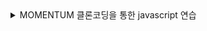 <details>
<summary>MOMENTUM 클론코딩을 통한 javascript 연습 </summary>

목차 

서론 

자바스크립트 기초 

데이터 타입 

변수 선언 

배열 

객체(object) 

함수 

연산자 

Html 요소 찾기 

Event 

이 프로젝트에서 배운 것들 

첫 화면 

배경화면 

시계 

명언 랜덤 출력 

해야 할 것들 목록  

결론 

 

 

 

 1.  서론 

Html, css에 이어 javascript를 연습하기 위해 노마드코더의 수업을 수강 후 배운 것들을 정리하고자 한다. 수업을 듣고 내용을 다시 정리하는 과정에서 얻는 것들은 가치 있다고 생각한다. 

 

2. 자바스크립트 기초 

 

2.1 데이터 타입 

Js에서 데이터 타입은 원시 값과 객체로 나뉜다. 

원시 값으로는 boolean, null, undefined, number, string, symbol이 있다. 

Boolean은 논리 요소를 나타내고, true와 false의 값을 가진다. 

null은 변수에 “값이 없음” 이 할당된 상태이다. 어떤 값이 의도적으로 비어 있음을 표현하며, boolean 연산에서는 거짓으로 취급한다. 

undefined는 변수에 값을 할당하지 않은 상태이다. 함수는 값을 명시적으로 반환하지 않으면 undefined를 반환한다. 

number는 숫자 데이터를 나타낼 때 사용한다. 데이터 타입을 검사할 때 해당 값이 숫자가 아니면 NaN이 출력된다. 

string은 텍스트 데이터를 나타낼 때 사용한다.  

symbol은 해당 요소의 고유함을 보장하고자 할 때 사용한다. 

 

2.2 변수 선언 

자바스크립트에서 변수를 선언하는 방법은 const, let, var 가 있다. 

기존 js에서는 var를 주로 사용했으나, 변수 선언 후 중복 선언이 가능한 등 코드가 길어질수록 오류가 날 가능성이 높았다.  

따라서 es6에서 let과 const가 나왔고, 현재 변수 선언에는 이 두 명령어를 주로 활용한다. 

const는 변수를 재선언 할 수 없고, 재할당도 할 수 없다. 
let은 변수를 재선언 할 수 없고, 재할당은 가능하다.  
var는 변수를 재선언 할 수 있고, 재할당도 가능하다.   

값을 재할당해야 할 것 같다면 let을, 아니라면 const를 사용하면 된다. 

js에서 변수를 선언할 때는 lowerCamelCase를 사용한다. 띄어쓰기가 필요한 단어의 맨 앞글자를 대문자로 표기하는 방식이다. 

 

2.3 배열 

배열은 데이터를 나열하기 위한 방법 중 하나이다. [] 안에 ,로 데이터들을 나열한다. 숫자, 문자, boolean 등 데이터 타입들을 정렬할 수 있다. 

Ex) const exerciseSupplements = [ protein, creatine, BCAA, booster ] 일 때  

해당 배열에서 4번째 값을 출력하고자 한다면 console.log(exerciseSupplements[3]); 을 해야 한다. 

Js 배열은 0부터 시작한다. 따라서 첫 번째 값은 0, 두 번째 값은 1이다. 
따라서 n번째 값을 얻고 싶다면 array[n-1] 값을 불러와야 한다.  

일반적으로 const로 선언된 값은 변경이 불가능하나, const로 배열을 선언했음에도 배열 안의 내용들은 변경이 가능하다. 객체의 경우 객체가 저장된 공간을 가리키는 정보만 상수이고, 객체 안의 내용들은 아니기 때문이다. 

 

2.4 객체 

객체는 여러 속성을 하나의 변수에 저장할 수 있게 해주는 데이터 타입이다. key와 value로 이루어져 있다. 

객체는 변수이나, 중괄호 표기를 이용하여 다량의 key/value에 대한 정보를 나열할 수 있다.  
이때 key는 문자열 또는 기호여야 하고, value는 모든 유형이 될 수 있다. 객체에서 명명된 값을 properties 라 한다. 

객체의 종류에는 배열, 함수, 날짜, 수학, 정규표현식 등 원시값을 제외한 모든 javascript의 값은 객체이다.  

객체는 크게 js 내장 객체, 브라우저 내장 객체, 사용자 정의 객체 3가지로 구분하고 있다. 

Js 내장 객체로는 Date,Array, Math 등이 있다.  
브라우저 내장 객체로는 BOM(브라우저 객체 모델), DOM(문서 객체 모델)이 있다. 
사용자 정의 객체는 말 그대로 사용자가 정의하고 확장시킨 객체들이다. 

property는 객체의 속성을 나타내는 key와 value를 가진 형태이다. 이때 key에 symbol 외의 값을 정의하면 데이터타입이 변경되어 문자열이 된다. 나중에 선언한 프로퍼티는 먼저 선언한 프로퍼티를 덮어쓰며, 객체는 프로퍼티를 나열할 때 순서 없이 나열된다. 

 

2.5 함수 

Function은 코드를 재사용하기 위해 만들어진다. 특정 코드를 함수로 정의해 캡슐화 한 후 여러 번 실행할 수 있게 한다.  

함수는 아래와 같은 형태로 사용할 수 있다. 

 Function 함수명 ( 변수1, 변수2, …,) {  

함수 내용; 

} 

함수명(변수1, 변수2); 

함수에는 매개변수(parameter)와 인자(arguement)가 있다. 

Parameter는 함수를 정의할 때 함수가 받을 입력값을 지정하는 변수이다. 함수 내에서 사용되는 변수로써, 함수 선언 시 괄호 안에 나열되며 이름과 데이터 타입을 가진다. 

Ex) function hungry(food) { 

Console.log(`I want to eat ${food}`); 

} 

의 함수에서 food는 매개변수이다. 

Arguement는 함수를 호출할 때 전달되는 값들이다. 함수를 호출할 때 괄호 안에 인자를 넣어 전달하면, 해당 인자들이 함수의 매개변수에 할당된다. 이때 인자의 갯수와 순서는 매개변수와 일치해야 한다. 

Ex) hungry(“chicken”); 의 코드에서 “chicken”이 인자이다. 

함수에는 return 코드가 있어, 함수에서 얻은 값을 변수로 할당해 그 값을 사용할 수 있다. 
다만 함수 내부에서 return이 실행될 경우 해당 함수는 바로 종료된다. 

함수에 값을 보내는 게 인자, 받는 게 매개변수라 이해했다. 

2.6 연산자 

Js에서 연산자를 통해 할당, 비교, 산술, 비트 계산, 논리, 문자열, 삼항 등 다양한 명령을 내릴 수 있다. 

비교 연산자 

피연산자들을 비교하고, 결과가 참인지에 따라 논리값을 반환한다.  
동등(==), 부등(!=), 일치(===), 불일치(!==) 등의 기호가 있다. 
동등은 피연산자가 서로 같아야 하고, 일치는 이에 타입까지 같아야 한다. 

논리 연산자 

논리 연산자는 불리언 값과 함께 사용하여 불리언 값을 반환한다.  
and(&&), or(||), not(!) 등의 기호가 있다. 

Typeof 연산자 
피연산자의 타입을 나타내는 문자열을 반환할 수 있다. 

이외 등 많 연산자들이 있다. 

 

2.7 HTML 요소 찾기 

querySelector를 통해 html의 요소를 찾을 수 있다. Js에서 html을 수정하기 위해서는 js에서 우선 html의 특정 요소에 대해 정의해야 하기 때문에 자주 사용한다. 

Html에 없는 요소를 만들고자 한다면 createElement()를 통해 요소를 생성할 수 있다. 
다만 이때 생성한 요소는 appendChild()를 통해 document 상에 추가해야 화면을 통해 볼 수 있다. 

 

2.8 event 

Js에서 이벤트는 클릭, 스크롤, 무언가 입력하는 등의 상호작용으로 인해 발생하는 특정 사건을 의미한다. 모든 이벤트는 eventListener를 통해 js가 들을 수 있다.  

function eventHandler() { 

	Element.style.color=”grey” 

} 

Element.addEventListener(“click”, eventhandler) 

라는 코드가 있을 때, addEventListener 안의 함수에 ()를 붙이지 않은 이유는 이벤트 발동시에만 해당 함수를 작동시키기 위함이다. 해당 함수에 ()를 붙이면 바로 작동함. 

듣고 싶은 이벤트가 있다면 console.dir(element)를 통해 다양한 property들을 검색하여 사용 가능한 event를 찾을 수 있다. 이벤트 리스너는 property 앞에 on이 붙어있는 것을 통해(ex. Onclick 등) 확인할 수 있다. 해당 이벤트 리스너를 사용할 때는 앞에 on를 빼고 사용해야 한다. 

 

3 이 프로젝트에서 배운 것들 

 

3.1 첫 화면 

Html에서 로그인 화면 혹은 환영 화면을 띄우려고 한다. 해당 목표를 이루기 위해 classList 기능을 사용했다. 

각각의 화면에 div를 두고 해당 클래스와 hidden 클래스를 부여한다. css를 통해 hidden 클래스가 부여된 div는 화면에서 없애고, 조건을 통해 각 div 중 하나의 div만 해당 div의 classList 중 하나인 hidden을 제거해 볼 수 있게 한다. 

form에서 submit을 하면 브라우저는 새로고침된다. Form 안의 input을 submit 해도 해당 정보는 새로고침되면서 사라지기 때문에 event.preventDefault를 통해 브라우저 새로고침을 막았다. 브라우저 새로고침이 되지 않으면 submit 받은 정보가 그대로 남아있기 때문에 해당 정보를 활용할 수 있다. 
다만 반드시 form 안의 input이여야 정보를 받을 수 있다. div는 불가능하다. 여기서 받은 정보를 보관하기 위해 localStorage에 저장한다. 이후 받은 정보를 토대로 사용자의 이름을 화면에 보이는 함수를 실행한다. 

Js는 인자를 담아서 함수를 호출한다. 이 인자는 js가 기본적으로 제공하는 정보를 담을 수 있다. 함수의 인자가 없다면 이벤트에 대한 정보를 받을 수 없다. 함수의 괄호 안에 있는 인자의 이름으로 js에서는 발생한 event에 대한 정보를 준다. 관행적으로 function(event)라 적는다.    

js를 통해 html에 텍스트를 추가할 수 있다. OnLoginSubmit에서 paintGreetings로 username에 해당하는 인자를 보내면, paintGreetings 함수에서는 해당 값을 매개변수로 받아 .innerText 함수를 통해 화면에 띄운다. 이때 “Hello” + username 대신 한 괄호 안에 변수까지 포함한 값을 적고 싶다면, `` 백틱을 사용하여 `Hello ${username}`이라 할 수 있다. 

이 상황에서 페이지를 새로고침하면, localstorage에 값이 저장되어 있음에도 불구하고 처음 로그인 창부터 다시 나타난다. 이를 막기 위해 localstorage에 값이 있는지 확인하고, 저장된 값이 없다면 로그인 폼의 classList 중 hidden을 제거하고, 값이 있다면 값을 화면에 띄우는 함수를 작동시킨다. 

해당 코드를 적으며 hidden, username과 같은 변수명들이 자주 사용되었다. 변수명의 오타로 인한 오류는 js에서 잡아내지 못하기 때문에, 해당 변수명들을 각각 상수로 선언해서 사용했다. 

Ex) const HIDDEN_CLASSNAME=”hidden”;   

상수는 변수명과 구분될 수 있게 대문자로 하는 게 관례이다. 값이 변하지 않음을 타인들에게 알리기 위함이다. 변수명을 상수로 지정함으로써 오타로 인한 오류를 잡아낼 확률을 줄이고, 유의미한 상수명을 부여함으로써 코드 가독성을 올릴 수 있다. 

 

3.2 배경화면 

출력하고자 하는 이미지를 각각 정의하고, 정의한 이미지들을 리스트에 넣었다. Math.random 함수를 통해 0~1 사이에 있는 임의의 수를 출력하고, 리스트의 요소 갯수만큼 곱한 뒤  Math.floor 함수를 통해 소숫점 이하의 수들을 모두 버렸다. 그렇게 리스트의 요소 갯수가 n일 때 0~n-1인 임의의 수를 얻을 수 있었다. 

임의의 수 r을 리스트[r]에 넣어 얻은 임의의 이미지를 chosenImage라 정의한다. 

배경화면에 넣고자 하는 이미지를 bgImage= document.createElement("img"); 라 정의하여 이미지 요소를 참조하는 객체로 만든다. 따라서 출력하고자 하는 이미지의 소스를 bgImage.src에 할당한 뒤 appendChild를 통해 html에 삽입한다면 랜덤한 이미지를 출력할 수 있다. 

해당 부분을 진행하며 bgimage.src=chosenImage라 정의하여 오류가 발생했었다. 이렇게 코드를 짜면 bgimage가 참조해야 할 속성이 이미지 요소 자체가 되기 때문에 출력되지 않는 오류가 발생했었다.  

같은 맥락으로 bgimage=chosenImage.src;라 정의해도 오류가 발생한다. BgImage의 속성에 출력하고자 하는 이미지의 속성이 직접 할당되지 않아 이미지가 출력되지 않는다.  

 

3.3 시계 

Html의 clock 부분을 querySelector를 통해 정의한다. GetClock이라는 함수를 하나 만들고, 이후 date=new date() 함수를 통해 date 타입을 가진 객체를 생성한다.  

Hour를 date.getHours(), minutes를 date.getminutes(), seconds를 date.seconds로 각각 정의한다. 이후 html의 clock에 변수로 지정한 hours, minutes, seconds를 각각 innertext로 집어넣는다.  

마지막으로 setInterval 함수를 통해 getClock 함수를 매 초마다 실행시켜 시간을 얻을 수 있다. 이때 setInterval을 통해 getClock 함수를 실행하면 첫 1초간은 getClock 함수가 작동하지 않기에 시간이 보이지 않는다. 따라서 그냥 getClock 함수를 한 번 작동시킨다. 

이 방식을 통해 html에 시계를 만들 수 있으나, 시간이 01초일 때 00:00:1, 1분일 때 00:1:1로 나오는 현상이 발생한다. 이를 해결하기 위해 date.getHours를 통해 얻은 값을 string으로 바꾸고, padstart 함수를 통해 만약 값이 한자리 수일 때, 빈 공간에 0을 채워넣는다. 이 방식을 통해 00:00:00 의 형태가 깨지지 않는 시계를 만들었다. 

 

3.4 명언 랜덤 출력 

10개의 랜덤한 명언을 글귀와 저자로 나누어 객체 배열 형태로 저장한다. Quotes는 객체 배열이며, quote와 author라는 속성을 가지고 있다. 

이후 html의 첫 번째 span을 quote로, 두 번째 span을 author로 정의한 뒤 quotes의 배열에서 랜덤으로 하나를 선택해 quote를 quote에, author를 author에 각각 innerText를 통해 추가한다. 

 

3.5 해야 할 것들 목록 

해야 할 것들 목록을 작성하기 위해 html에 form을 하나 만든다. Form 안에는 input을 두고, input을 통해 입력받은 값을 저장해둘 ul도 하나 만든다. 

우선 input이 submit되는 이벤트를 감지하는 함수를 하나 만든다. 이 이벤트를 감지할 시 다음 함수를 작동하도록 한다. 

input이 Submit될 때, event.preventDefault()를 통해 페이지의 새로고침을 막은 뒤, Input에서 입력받은 값을 newTodo로 정의한다. 새로고침을 막았기 때문에 input 칸의 값들도 여전히 남아있는 상태이다. 따라서 수동으로 input의 입력값들을 공백으로 수정해준다. 이 다음, 입력받은 값들을 text와 id로 구성된 객체로 정의한다. Id까지 구성된 객체로 구성하는 이유는 localstorage에서 지울 때 객체를 구별해서 지우기 위함이다.  

form의 input에서 입력받은 값을 ul에 추가할 함수를 만들어야 한다. li 요소와 span요소, button 요소를 각각 html상에 만든다.  이는 각각 html상에서 ul 안에 li를 만들고, li 안에 span과 button을 각가 만들기 위함이다. 입력받은 값을 화면상에 표기하는 paintToDo 함수는 입력받은 값을 매개변수로 받았다. 입력받은 값을 출력하고, 그 옆에 삭제 버튼까지 만들었다면, 삭제 버튼을 클릭했을 때 화면 상에서 지우는 함수를 작동하게 한다. 

다만 이 방식으로 한다면 새로고침을 할 때 등록한 모든 list들이 사라진다. 이를 막기 위해 localStorage를 활용하여 li들을 저장해야 한다. 리스트를 만들고, 입력받은 값들을 리스트에 저장한 뒤 이 리스트를 localStorage에 저장하는 방법을 사용했다.  

LocalStorage에는 string 타입의 값들만 저장할 수 있다. 하지만 우리가 리스트에 추가한 뒤 저장하고자 하는 값은 text와 id로 이루어진 객체이다. 객체를 localStorage에 저장하면 {object object}만 저장된다.  따라서 JSON.stringify를 통해 객체 배열들을 모두 string으로 바꿔준 뒤 localStorge에 올린다. 이렇게 올린 배열들은 JSON.parse를 통해 객체로 복구할 수 있다.  

이제 localStorage에 저장된 값이 있는지 확인하고, 저장된 값이 있다면 해당 값들을 JSON.parse를 통해 객체로 복구한 뒤, 리스트를 복구한 배열로 정의한다. 이 리스트에 담긴 각각의 객체마다 화면에 출력하는 함수를 통해 값들을 출력한다. 

하지만 이 방법을 통해서도 새로고침 후 input에 새 값을 입력하면 모든 localStorage가 사라지고 새로 입력한 값만 남는다. 이는 빈 리스트를 const로 정의했기 때문으로, 매번 빈 리스트에 값을 저장해 기존 값들이 사라지는 것이었다. Let을 통해 리스트를 정의함으로써 해당 리스트가 변화할 수 있게 한다면, 새로운 값을 입력해도 리스트에 잘 저장된 채 초기화되지 않는다. 

삭제 함수를 만들 때 단순히 버튼을 눌러서 생성된 li를 지우는 식으로 하면 모든 li가 지워진다. 이를 방지하기 위해 함수에 event 매개변수를 둔 뒤, event.target.parentElement를 통해 버튼의 상위 요소를 파악한다. 버튼의 상위 요소는 text와 button으로 이루어진 list이고, 이 리스트를 지움으로써 원하는 리스트만 지울 수 있다. 

하지만 localStorage는 지우지 못 했기에 새로고침시 지운 리스트가 다시 나타난다. 이는 filter 함수를 통해 배열을 다시 만든 후 다시 만든 배열을 localStorage에 저장해 갱신하는 방법을 사용할 것이다. 

Filter 함수는 배열의 값 만큼 작동하는 함수로, 조건을 걸고 false가 반환되는 객체를 제외한 나머지 객체들로 배열을 만든다. 이 경우에 조건은 “지운 객체의 id와 배열에 있는 객체의 id가 불일치하는가” 이다.  

 

4. 결론 

Js 기초 강의를 들으며 객체와 연산자 등의 기본적인 개념들과 언어의 사용법들을 배을 수 있었다. 좋은 강의를 들으며 해당 논리를 이해하고 따라하는 것은 할 수 있었지만 혼자 논리를 구상해서 적용하기에는 아직 무리가 있을 듯 하다. Css를 통해 꾸며볼까 했지만 다른 프로젝트를 통해 js에 더 익숙해지는 게 더 나을 것 같아 생략했다. 더 노력하고 더 익숙해져서 더 나은 사람이 되고자 한다. 

</details>
